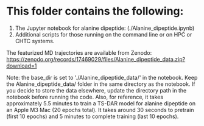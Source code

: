 # This folder contains the following:
1. The Jupyter notebook for alanine dipeptide: (./Alanine_dipeptide.ipynb)
2. Additional scripts for those running on the command line or on HPC or CHTC systems.

The featurized MD trajectories are available from Zenodo: https://zenodo.org/records/17469029/files/Alanine_dipeptide_data.zip?download=1

Note: the base_dir is set to './Alanine_dipeptide_data/' in the notebook. Keep the Alanine_dipeptide_data/ folder in the same directory as the notebook. If you decide to store the data elsewhere, update the directory path in the notebook before running the code. Also, for reference, it takes approximately 5.5 minutes to train a TS-DAR model for alanine dipeptide on an Apple M3 Mac (20 epochs total). It takes around 30 seconds to pretrain (first 10 epochs) and 5 minutes to complete training (last 10 epochs).
